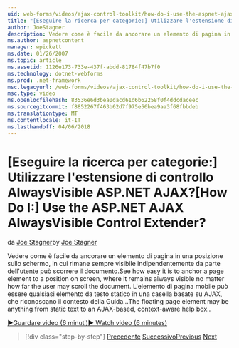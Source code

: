 ```yaml
---
uid: web-forms/videos/ajax-control-toolkit/how-do-i-use-the-aspnet-ajax-alwaysvisible-control-extender
title: "[Eseguire la ricerca per categorie:] Utilizzare l'estensione di controllo AlwaysVisible ASP.NET AJAX? | Microsoft Docs"
author: JoeStagner
description: Vedere come è facile da ancorare un elemento di pagina in una posizione sullo schermo, in cui rimane sempre visibile indipendentemente da parte dell'utente può scorrere il documento. Il...
ms.author: aspnetcontent
manager: wpickett
ms.date: 01/26/2007
ms.topic: article
ms.assetid: 1126e173-733e-437f-abdd-81784f47b7f0
ms.technology: dotnet-webforms
ms.prod: .net-framework
msc.legacyurl: /web-forms/videos/ajax-control-toolkit/how-do-i-use-the-aspnet-ajax-alwaysvisible-control-extender
msc.type: video
ms.openlocfilehash: 83536e6d3bea0dacd61d6b62258f0f4ddcdaceec
ms.sourcegitcommit: f8852267f463b62d7f975e56bea9aa3f68fbbdeb
ms.translationtype: MT
ms.contentlocale: it-IT
ms.lasthandoff: 04/06/2018
---
```

<a name="how-do-i-use-the-aspnet-ajax-alwaysvisible-control-extender"></a><span data-ttu-id="f8c00-105">[Eseguire la ricerca per categorie:] Utilizzare l'estensione di controllo AlwaysVisible ASP.NET AJAX?</span><span class="sxs-lookup"><span data-stu-id="f8c00-105">[How Do I:] Use the ASP.NET AJAX AlwaysVisible Control Extender?</span></span>
====================
<span data-ttu-id="f8c00-106">da [Joe Stagner](https://github.com/JoeStagner)</span><span class="sxs-lookup"><span data-stu-id="f8c00-106">by [Joe Stagner](https://github.com/JoeStagner)</span></span>

<span data-ttu-id="f8c00-107">Vedere come è facile da ancorare un elemento di pagina in una posizione sullo schermo, in cui rimane sempre visibile indipendentemente da parte dell'utente può scorrere il documento.</span><span class="sxs-lookup"><span data-stu-id="f8c00-107">See how easy it is to anchor a page element to a position on screen, where it remains always visible no matter how far the user may scroll the document.</span></span> <span data-ttu-id="f8c00-108">L'elemento di pagina mobile può essere qualsiasi elemento da testo statico in una casella basate su AJAX, che riconoscano il contesto della Guida...</span><span class="sxs-lookup"><span data-stu-id="f8c00-108">The floating page element may be anything from static text to an AJAX-based, context-aware help box..</span></span>

[<span data-ttu-id="f8c00-109">&#9654;Guardare video (6 minuti)</span><span class="sxs-lookup"><span data-stu-id="f8c00-109">&#9654; Watch video (6 minutes)</span></span>](https://channel9.msdn.com/Blogs/ASP-NET-Site-Videos/how-do-i-use-the-aspnet-ajax-alwaysvisible-control-extender)

> [!div class="step-by-step"]
> <span data-ttu-id="f8c00-110">[Precedente](how-do-i-use-the-aspnet-ajax-modalpopup-extender-control.md)
> [Successivo](how-do-i-use-the-aspnet-ajax-accordion-control.md)</span><span class="sxs-lookup"><span data-stu-id="f8c00-110">[Previous](how-do-i-use-the-aspnet-ajax-modalpopup-extender-control.md)
[Next](how-do-i-use-the-aspnet-ajax-accordion-control.md)</span></span>
